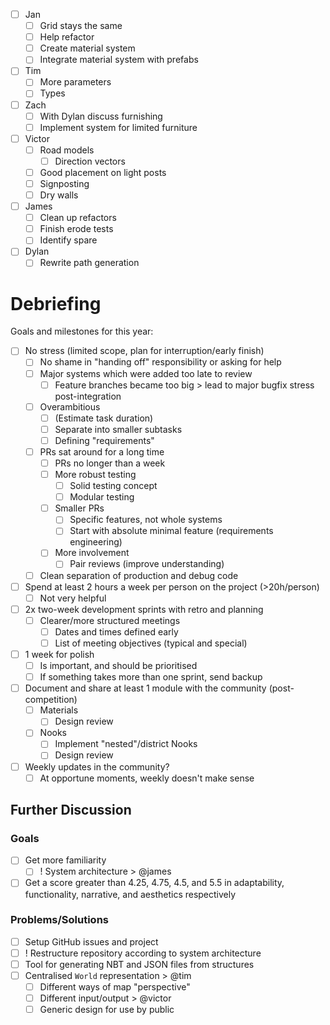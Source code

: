 - [ ] Jan
	- [ ] Grid stays the same
	- [ ] Help refactor
	- [ ] Create material system
	- [ ] Integrate material system with prefabs
- [ ] Tim
	- [ ] More parameters
	- [ ] Types
- [ ] Zach
	- [ ] With Dylan discuss furnishing
	- [ ] Implement system for limited furniture
- [ ] Victor
	- [ ] Road models
		- [ ] Direction vectors
	- [ ] Good placement on light posts
	- [ ] Signposting
	- [ ] Dry walls
- [ ] James
	- [ ] Clean up refactors
	- [ ] Finish erode tests
	- [ ] Identify spare 
- [ ] Dylan
	- [ ] Rewrite path generation

# Debriefing

Goals and milestones for this year:

- [ ] No stress (limited scope, plan for interruption/early finish)
	- [ ] No shame in "handing off" responsibility or asking for help
	- [ ] Major systems which were added too late to review
		- [ ] Feature branches became too big > lead to major bugfix stress post-integration
	- [ ] Overambitious
		- [ ] (Estimate task duration)
		- [ ] Separate into smaller subtasks
		- [ ] Defining "requirements"
	- [ ] PRs sat around for a long time
		- [ ] PRs no longer than a week
		- [ ] More robust testing
			- [ ] Solid testing concept
			- [ ] Modular testing
		- [ ] Smaller PRs
			- [ ] Specific features, not whole systems
			- [ ] Start with absolute minimal feature (requirements engineering)
		- [ ] More involvement
			- [ ] Pair reviews (improve understanding)
	- [ ] Clean separation of production and debug code
- [ ] Spend at least 2 hours a week per person on the project (>20h/person)
	- [ ] Not very helpful
- [ ] 2x two-week development sprints with retro and planning
	- [ ] Clearer/more structured meetings
		- [ ] Dates and times defined early
		- [ ] List of meeting objectives (typical and special)
- [ ] 1 week for polish
	- [ ] Is important, and should be prioritised
	- [ ] If something takes more than one sprint, send backup
- [ ] Document and share at least 1 module with the community (post-competition)
	- [ ] Materials
		- [ ] Design review
	- [ ] Nooks
		- [ ] Implement "nested"/district Nooks
		- [ ] Design review
- [ ] Weekly updates in the community?
	- [ ] At opportune moments, weekly doesn't make sense

## Further Discussion
### Goals
- [ ] Get more familiarity
	- [ ] ! System architecture > @james
- [ ] Get a score greater than 4.25, 4.75, 4.5, and 5.5 in adaptability, functionality, narrative, and aesthetics respectively

### Problems/Solutions
- [ ] Setup GitHub issues and project
- [ ] ! Restructure repository according to system architecture
- [ ] Tool for generating NBT and JSON files from structures
- [ ] Centralised `World` representation > @tim
	- [ ] Different ways of map "perspective"
	- [ ] Different input/output > @victor
	- [ ] Generic design for use by public
